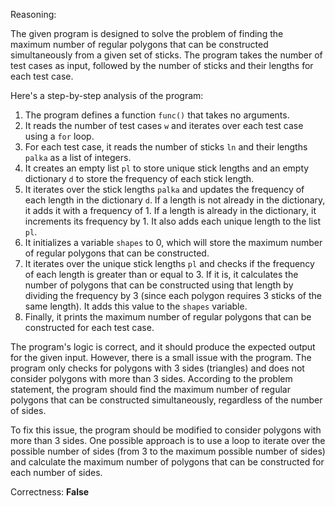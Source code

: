 Reasoning:

The given program is designed to solve the problem of finding the maximum number of regular polygons that can be constructed simultaneously from a given set of sticks. The program takes the number of test cases as input, followed by the number of sticks and their lengths for each test case.

Here's a step-by-step analysis of the program:

1. The program defines a function `func()` that takes no arguments.
2. It reads the number of test cases `w` and iterates over each test case using a `for` loop.
3. For each test case, it reads the number of sticks `ln` and their lengths `palka` as a list of integers.
4. It creates an empty list `pl` to store unique stick lengths and an empty dictionary `d` to store the frequency of each stick length.
5. It iterates over the stick lengths `palka` and updates the frequency of each length in the dictionary `d`. If a length is not already in the dictionary, it adds it with a frequency of 1. If a length is already in the dictionary, it increments its frequency by 1. It also adds each unique length to the list `pl`.
6. It initializes a variable `shapes` to 0, which will store the maximum number of regular polygons that can be constructed.
7. It iterates over the unique stick lengths `pl` and checks if the frequency of each length is greater than or equal to 3. If it is, it calculates the number of polygons that can be constructed using that length by dividing the frequency by 3 (since each polygon requires 3 sticks of the same length). It adds this value to the `shapes` variable.
8. Finally, it prints the maximum number of regular polygons that can be constructed for each test case.

The program's logic is correct, and it should produce the expected output for the given input. However, there is a small issue with the program. The program only checks for polygons with 3 sides (triangles) and does not consider polygons with more than 3 sides. According to the problem statement, the program should find the maximum number of regular polygons that can be constructed simultaneously, regardless of the number of sides.

To fix this issue, the program should be modified to consider polygons with more than 3 sides. One possible approach is to use a loop to iterate over the possible number of sides (from 3 to the maximum possible number of sides) and calculate the maximum number of polygons that can be constructed for each number of sides.

Correctness: **False**